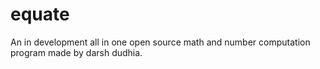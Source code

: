 # equate
An in development all in one open source math and number computation program made by darsh dudhia.
